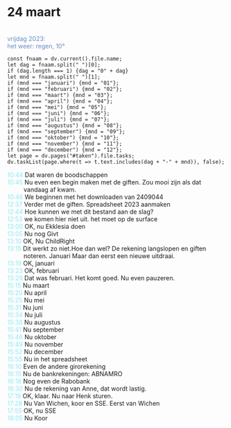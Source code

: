 # 24 maart
<span style="color: #688bc4;"><br>vrijdag 2023: <br>het weer: regen, 10°</span> 

```dataviewjs
const fnaam = dv.current().file.name;
let dag = fnaam.split(" ")[0];
if (dag.length === 1) {dag = "0" + dag}
let mnd = fnaam.split(" ")[1];
if (mnd === "januari") {mnd = "01"};
if (mnd === "februari") {mnd = "02"};
if (mnd === "maart") {mnd = "03"};
if (mnd === "april") {mnd = "04"};
if (mnd === "mei") {mnd = "05"};
if (mnd === "juni") {mnd = "06"};
if (mnd === "juli") {mnd = "07"};
if (mnd === "augustus") {mnd = "08"};
if (mnd === "september") {mnd = "09"};
if (mnd === "oktober") {mnd = "10"};
if (mnd === "november") {mnd = "11"};
if (mnd === "december") {mnd = "12"};
let page = dv.pages("#taken").file.tasks;
dv.taskList(page.where(t => t.text.includes(dag + "-" + mnd)), false);
```
<p style="padding-left: 2.7em; text-indent: -2.7em; margin: 0;"><font color=#8be9f3>10:44  </font>  Dat waren de boodschappen  </p>   
<p style="padding-left: 2.7em; text-indent: -2.7em; margin: 0;"><font color=#8be9f3>10:45  </font>  Nu even een begin maken met de giften. Zou mooi zijn als dat vandaag af kwam.  </p>   
<p style="padding-left: 2.7em; text-indent: -2.7em; margin: 0;"><font color=#8be9f3>10:46  </font>  We beginnen met het downloaden van 2409044 </p>   
<p style="padding-left: 2.7em; text-indent: -2.7em; margin: 0;"><font color=#8be9f5>12:37</font>  Verder met de giften. Spreadsheet 2023 aanmaken </p>   
<p style="padding-left: 2.7em; text-indent: -2.7em; margin: 0;"><font color=#8be9f5>12:44</font>  Hoe kunnen we met dit bestand aan de slag?  </p>   
<p style="padding-left: 2.7em; text-indent: -2.7em; margin: 0;"><font color=#8be9f5>12:53</font>  we komen hier niet uit. het moet op de surface </p>   
<p style="padding-left: 2.7em; text-indent: -2.7em; margin: 0;"><font color=#8be9f5>13:00</font>  OK, nu Ekklesia doen </p>   
<p style="padding-left: 2.7em; text-indent: -2.7em; margin: 0;"><font color=#8be9f5>13:05</font>  Nu nog Givt </p>   
<p style="padding-left: 2.7em; text-indent: -2.7em; margin: 0;"><font color=#8be9f5>13:10</font>  OK,  Nu ChildRight </p>   
<p style="padding-left: 2.7em; text-indent: -2.7em; margin: 0;"><font color=#8be9f5>13:15</font>  Dit werkt zo  niet.Hoe dan wel? De  rekening langslopen en giften noteren. Januari
Maar dan eerst een nieuwe uitdraai.    </p>   
<p style="padding-left: 2.7em; text-indent: -2.7em; margin: 0;"><font color=#8be9f5>13:19</font>  OK, januari </p>   
<p style="padding-left: 2.7em; text-indent: -2.7em; margin: 0;"><font color=#8be9f5>13:23</font>  OK, februari </p>   
<p style="padding-left: 2.7em; text-indent: -2.7em; margin: 0;"><font color=#8be9f5>13:29</font>  Dat was februari.  Het komt goed.  Nu even pauzeren. </p>   
<p style="padding-left: 2.7em; text-indent: -2.7em; margin: 0;"><font color=#8be9f5>15:15</font>  Nu maart </p>   
<p style="padding-left: 2.7em; text-indent: -2.7em; margin: 0;"><font color=#8be9f5>15:20</font>  Nu april </p>   
<p style="padding-left: 2.7em; text-indent: -2.7em; margin: 0;"><font color=#8be9f5>15:25</font>  Nu mei </p>   
<p style="padding-left: 2.7em; text-indent: -2.7em; margin: 0;"><font color=#8be9f5>15:31</font>  Nu juni </p>   
<p style="padding-left: 2.7em; text-indent: -2.7em; margin: 0;"><font color=#8be9f5>15:34</font>  Nu juli </p>   
<p style="padding-left: 2.7em; text-indent: -2.7em; margin: 0;"><font color=#8be9f5>15:38</font>  Nu augustus </p>   
<p style="padding-left: 2.7em; text-indent: -2.7em; margin: 0;"><font color=#8be9f5>15:41</font>  Nu september </p>   
<p style="padding-left: 2.7em; text-indent: -2.7em; margin: 0;"><font color=#8be9f5>15:46</font>  Nu oktober </p>   
<p style="padding-left: 2.7em; text-indent: -2.7em; margin: 0;"><font color=#8be9f5>15:49</font>  Nu november </p>   
<p style="padding-left: 2.7em; text-indent: -2.7em; margin: 0;"><font color=#8be9f5>15:52</font>  Nu december </p>   
<p style="padding-left: 2.7em; text-indent: -2.7em; margin: 0;"><font color=#8be9f5>15:55</font>  Nu in het spreadsheet </p>   
<p style="padding-left: 2.7em; text-indent: -2.7em; margin: 0;"><font color=#8be9f5>16:10</font>  Even de andere girorekening </p>   
<p style="padding-left: 2.7em; text-indent: -2.7em; margin: 0;"><font color=#8be9f5>16:15</font>  Nu de bankrekeningen: ABNAMRO </p>   
<p style="padding-left: 2.7em; text-indent: -2.7em; margin: 0;"><font color=#8be9f5>16:18</font>  Nog even de Rabobank </p>   
<p style="padding-left: 2.7em; text-indent: -2.7em; margin: 0;"><font color=#8be9f5>16:30</font>  Nu de rekening van Anne, dat wordt lastig.  </p>   
<p style="padding-left: 2.7em; text-indent: -2.7em; margin: 0;"><font color=#8be9f5>
17:19</font>  OK, klaar. Nu naar Henk sturen.   </p>   
<p style="padding-left: 2.7em; text-indent: -2.7em; margin: 0;"><font color=#8be9f5>17:28</font>  Nu Van Wichen, koor en SSE. Eerst van Wichen </p>   
<p style="padding-left: 2.7em; text-indent: -2.7em; margin: 0;"><font color=#8be9f5>17:55</font>  OK, nu SSE </p>   
<p style="padding-left: 2.7em; text-indent: -2.7em; margin: 0;"><font color=#8be9f5>18:05</font>  Nu Koor </p>   
